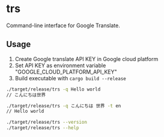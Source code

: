 # trs

Command-line interface for Google Translate.

## Usage

1. Create Google translate API KEY in Google cloud platform
1. Set API KEY as environment variable "GOOGLE_CLOUD_PLATFORM_API_KEY"
1. Build executable with `cargo build --release`

```bash
./target/release/trs -q Hello world
// こんにちは世界

./target/release/trs -q こんにちは 世界 -t en
// Hello world

./target/release/trs --version 
./target/release/trs --help 
``` 

